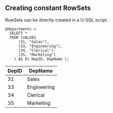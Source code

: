 ## Creating constant RowSets

RowSets can be directly created in a U-SQL script. 

```
@departments =
  SELECT * 
  FROM (VALUES
      (31, "Sales"),
      (33, "Engineering"),
      (34, "Clerical"),
      (35, "Marketing")
    ) AS D( DepID, DepName );
```

| DepID | DepName |
| ----- | -------- |
| 31 | Sales |
| 33| Engineering |
| 34 | Clerical |
| 35 | Marketing |

